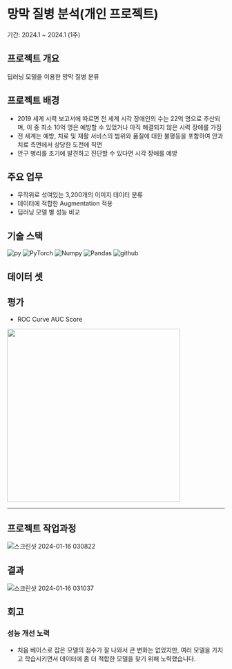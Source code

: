 # 망막 질병 분석(개인 프로젝트)
기간: 2024.1 ~ 2024.1 (1주)

## 프로젝트 개요 
딥러닝 모델을 이용한 망막 질병 분류 

## 프로젝트 배경
- 2019 세계 시력 보고서에 따르면 전 세계 시각 장애인의 수는 22억 명으로 추산되며, 이 중 최소 10억 명은 예방할 수 있었거나 아직 해결되지 않은 시력 장애를 가짐
- 전 세계는 예방, 치료 및 재활 서비스의 범위와 품질에 대한 불평등을 포함하여 안과 치료 측면에서 상당한 도전에 직면
- 안구 병리를 조기에 발견하고 진단할 수 있다면 시각 장애를 예방

## 주요 업무
- 무작위로 섞여있는 3,200개의 이미지 데이터 분류
- 데이터에 적합한 Augmentation 적용
- 딥러닝 모델 별 성능 비교

## 기술 스택 
![py](https://img.shields.io/badge/Python-3776AB?style=for-the-badge&logo=python&logoColor=white)
![PyTorch](https://img.shields.io/badge/pytorch-EE4C2C?style=for-the-badge&logo=pytorch&logoColor=white)
![Numpy](https://img.shields.io/badge/Numpy-013243?style=for-the-badge&logo=Numpy&logoColor=white)
![Pandas](https://img.shields.io/badge/Pandas-150458?style=for-the-badge&logo=Pandas&logoColor=white)
![github](https://img.shields.io/badge/github-181717?style=for-the-badge&logo=github&logoColor=white)

## 데이터 셋


## 평가
- ROC Curve AUC Score 

<img src="https://github.com/satangmu/Retinal_Disease_Classification/assets/148983269/7fc7c192-96c6-479f-b874-a653ba0d4c09" width="400">




--- 
## 프로젝트 작업과정

![스크린샷 2024-01-16 030822](https://github.com/satangmu/Retinal_Disease_Classification/assets/148983269/cbf3a86c-48cb-4258-b498-d0b2b36e3299)

## 결과

![스크린샷 2024-01-16 031037](https://github.com/satangmu/Retinal_Disease_Classification/assets/148983269/e02b59fa-62b4-4c64-9f36-961d0b18b66b)

## 회고

### 성능 개선 노력
- 처음 베이스로 잡은 모델의 점수가 잘 나와서 큰 변화는 없었지만, 여러 모델을 가지고 학습시키면서 데이터에 좀 더 적합한 모델을 찾기 위해 노력했습니다.
